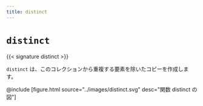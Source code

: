 ```yaml
---
title: distinct
---
```


# `distinct`

{{< signature distinct >}}

`distinct` は、このコレクションから重複する要素を除いたコピーを作成します。

@include [figure.html source="../images/distinct.svg" desc="関数 distinct の図"]
